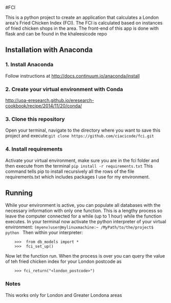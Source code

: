 #FCI

This is a python project to create an application that calculates a London area's Fried Chicken Index (FCI).
The FCI is calculated based on instances of fried chicken shops in the area. The front-end of this app is done with flask and can be found in the khaleesicode repo

## Installation with Anaconda

### 1. Install Anaconda
Follow instructions at http://docs.continuum.io/anaconda/install

### 2. Create your virtual environment with Conda
http://uoa-eresearch.github.io/eresearch-cookbook/recipe/2014/11/20/conda/

### 3. Clone this repository
Open your terminal, navigate to the directory where you want to save this project and execute:```git clone https://github.com/ciacicode/fci.git```

### 4. Install requirements
Activate your virtual environment, make sure you are in the fci folder and then execute from the terminal ```pip install -r requirements.txt```
This command tells pip to install recursively all the rows of the file requirements.txt which includes packages I use for my environment.

## Running
While your environment is active, you can populate all databases with the necessary information with only one function. This is a lengthy process so leave the computer connected for a while (up to 1 hour) while the function executes. In your terminal now activate the python interpreter of your virtual environment:
```(myenv)user@mylinuxmachine:~ /MyPath/to/the/project$ python ```
Then within your interpreter:
```
    >>>  from db_models import *
    >>>  fci_set_up()
```
Now let the function run. When the process is over you can query the value of teh fried chicken index for your London postcode as
```
    >>> fci_return("<london_postcode>")
```

### Notes
This works only for London and Greater Londona areas




